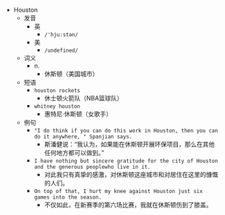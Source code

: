 - Houston
  - 发音
    - 英
      - `/'hju:stən/`
    - 美
      - `/undefined/`
  - 词义
    - n.
      - 休斯顿（美国城市）
  - 短语
    - `houston rockets`
      - 休士顿火箭队（NBA篮球队） 
    - `whitney houston`
      - 惠特尼·休斯顿（女歌手） 
  - 例句
    - `"I do think if you can do this work in Houston, then you can do it anywhere, " Spanjian says.`
      - 斯潘健说：“我认为，如果能在休斯顿开展环保项目，那么在其他任何地方都可以做到。”
    - `I have nothing but sincere gratitude for the city of Houston and the generous peoplewho live in it.`
      - 对此我只有真挚的感激，对休斯顿这座城市和对居住在这里的慷慨的人们。
    - `On top of that, I hurt my knee against Houston just six games into the season.`
      - 不仅如此，在新赛季的第六场比赛，我就在休斯顿伤到了膝盖。

